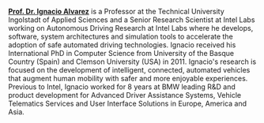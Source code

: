 **[Prof. Dr. Ignacio Alvarez](https://www.intel.com/content/www/us/en/research/researchers/ignacio-alvarez.html)** is a Professor at the Technical University Ingolstadt of Applied Sciences and a Senior Research Scientist at Intel Labs working on Autonomous Driving Research at Intel Labs where he develops, software, system architectures and simulation tools to accelerate the adoption of safe automated driving technologies. Ignacio received his International PhD in Computer Science from University of the Basque Country (Spain) and Clemson University (USA) in 2011. Ignacio's research is focused on the development of intelligent, connected, automated vehicles that augment human mobility with safer and more enjoyable experiences. Previous to Intel, Ignacio worked for 8 years at BMW leading R&D and product development for Advanced Driver Assistance Systems, Vehicle Telematics Services and User Interface Solutions in Europe, America and Asia.

